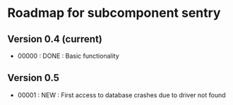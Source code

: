 # Roadmap for subcomponent sentry

## Version 0.4 (current)
* 00000 : DONE : Basic functionality

## Version 0.5
* 00001 : NEW  : First access to database crashes due to driver not found
